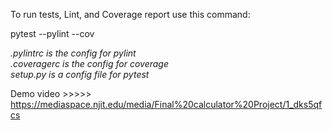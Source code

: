 
To run tests, Lint, and Coverage report use this command:

pytest  --pylint --cov

_.pylintrc is the config for pylint_<br>
_.coveragerc is the config for coverage_<br>
_setup.py is a config file for pytest_

Demo video >>>>>  https://mediaspace.njit.edu/media/Final%20calculator%20Project/1_dks5qfcs

